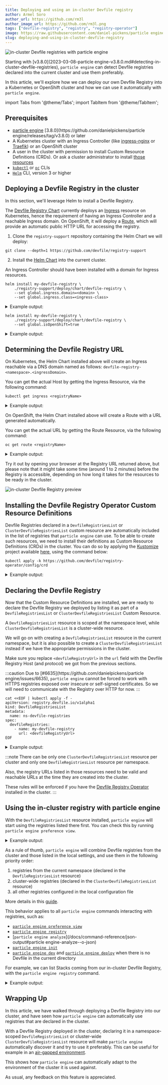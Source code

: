 ```yaml
---
title: Deploying and using an in-cluster Devfile registry
author: Armel Soro
author_url: https://github.com/rm3l
author_image_url: https://github.com/rm3l.png
tags: ["devfile-registry", "registry", "registry-operator"]
image: https://raw.githubusercontent.com/daniel-pickens/particle engine/main/docs/website/static/img/logo.png
slug: deploying-and-using-in-cluster-devfile-registry
---
```


<div>
<img
src={require('../static/img/devfile.png').default}
alt="in-cluster Devfile registries with particle engine"
style={{display: 'block', marginLeft: 'auto', marginRight: 'auto', marginBottom: '10px'}}
/>
</div>

Starting with [v3.8.0](2023-03-08-particle engine-v3.8.0.md#detecting-in-cluster-devfile-registries),
`particle engine` can detect Devfile registries declared into the current cluster and use them preferably.

In this article, we'll explore how we can deploy our own Devfile Registry into a Kubernetes or OpenShift cluster and how we can use it automatically with `particle engine`.

<!--truncate-->

import Tabs from '@theme/Tabs';
import TabItem from '@theme/TabItem';

## Prerequisites

- [particle engine](/docs/overview/installation) [3.8.0](https://github\.com/danielpickens/particle engine/releases/tag/v3.8.0) or later
- A Kubernetes cluster with an Ingress Controller (like [ingress-nginx](https://github.com/kubernetes/ingress-nginx) or [Traefik](https://doc.traefik.io/traefik/providers/kubernetes-ingress/)) or an OpenShift cluster
- A user in the cluster with permission to install Custom Resource Definitions (CRDs). Or ask a cluster administrator to install [those resources](#installing-the-devfile-registry-operator-custom-resource-definitions)
- [`kubectl`](https://kubernetes.io/docs/tasks/tools/#kubectl) or [`oc`](https://docs.openshift.com/container-platform/4.12/cli_reference/openshift_cli/getting-started-cli.html) CLIs
- [`Helm`](https://helm.sh/) CLI, version 3 or higher

## Deploying a Devfile Registry in the cluster

In this section, we'll leverage Helm to install a Devfile Registry.

The [Devfile Registry Chart](https://github.com/devfile/registry-support/tree/main/deploy/chart/devfile-registry) currently deploys an [Ingress](https://kubernetes.io/docs/concepts/services-networking/ingress/) resource on Kubernetes,
hence the requirement of having an Ingress Controller and a reachable Ingress domain.
On OpenShift, it will deploy a [Route](https://docs.openshift.com/container-platform/4.12/networking/routes/route-configuration.html), which will provide an automatic public HTTP URL for accessing the registry.

1. Clone the `registry-support` repository containing the Helm Chart we will deploy:

```shell
git clone --depth=1 https://github.com/devfile/registry-support
```

2. Install the [Helm Chart](https://github.com/devfile/registry-support/tree/main/deploy/chart/devfile-registry) into the current cluster.

<Tabs groupId="devfile-registry-helm">
  <TabItem value="kubernetes" label="Kubernetes">

An Ingress Controller should have been installed with a domain for Ingress resources.

```console
helm install my-devfile-registry \
    ./registry-support/deploy/chart/devfile-registry \
    --set global.ingress.domain=<domain> \
    --set global.ingress.class=<ingress-class>
```

<details>
<summary>Example output:</summary>

```shell
$ helm install my-devfile-registry \
    ./registry-support/deploy/chart/devfile-registry \
    --set global.ingress.domain=$(minikube ip).nip.io \
    --set global.ingress.class=nginx

NAME: my-devfile-registry
LAST DEPLOYED: Fri Mar 24 15:50:18 2023
NAMESPACE: default
STATUS: deployed
REVISION: 1
TEST SUITE: None

```
</details>

  </TabItem>
  <TabItem value="openshift" label="OpenShift">

```console
helm install my-devfile-registry \
    ./registry-support/deploy/chart/devfile-registry \
    --set global.isOpenShift=true
```

<details>
<summary>Example output:</summary>

```shell
$ helm install my-devfile-registry \
    ./registry-support/deploy/chart/devfile-registry \
    --set global.isOpenShift=true    
         
NAME: my-devfile-registry
LAST DEPLOYED: Fri Mar 24 15:54:42 2023
NAMESPACE: default
STATUS: deployed
REVISION: 1
TEST SUITE: None

```
</details>
</TabItem>
</Tabs>


## Determining the Devfile Registry URL

<Tabs groupId="devfile-registry-helm">
  <TabItem value="kubernetes" label="Kubernetes">

On Kubernetes, the Helm Chart installed above will create an Ingress reachable via a DNS domain named as follows: `devfile-registry-<namespace>.<ingressDomain>`.

You can get the actual Host by getting the Ingress Resource, via the following command:

```shell
kubectl get ingress <registryName>
```

<details>
<summary>Example output:</summary>

```shell
$ kubectl get ingress my-devfile-registry \
    -o custom-columns='URL:.spec.rules[*].host' \
    --no-headers

devfile-registry-default.172.20.0.2.nip.io
```

In this example, the Devfile Registry is now reachable at http://devfile-registry-default.172.20.0.2.nip.io

</details>
  </TabItem>
  <TabItem value="openshift" label="OpenShift">

On OpenShift, the Helm Chart installed above will create a Route with a URL generated automatically.

You can get the actual URL by getting the Route Resource, via the following command:

```shell
oc get route <registryName>
```

<details>
<summary>Example output:</summary>

```shell
$ oc get route my-devfile-registry \
    -o custom-columns='URL:.spec.host' \
    --no-headers

my-devfile-registry-default.apps.4fa297b23808ddc3612a.hypershift.aws-2.ci.openshift.org
```

In this example, the Devfile Registry is reachable at the following URLs:
- https://my-devfile-registry-default.apps.4fa297b23808ddc3612a.hypershift.aws-2.ci.openshift.org
- http://my-devfile-registry-default.apps.4fa297b23808ddc3612a.hypershift.aws-2.ci.openshift.org

</details>

  </TabItem>
</Tabs>

Try it out by opening your browser at the Registry URL returned above, but please note that it might take some time (around 1 to 2 minutes)
before the Registry is accessible, depending on how long it takes for the resources to be ready in the cluster.

![in-cluster Devfile Registry preview](/img/blog/deploying-and-using-in-cluster-devfile-registry/preview-url-in-cluster-devfile-registry.png)

## Installing the Devfile Registry Operator Custom Resource Definitions

Devfile Registries declared in a `DevfileRegistriesList` or `ClusterDevfileRegistriesList` custom resource are automatically included in the list of registries
that `particle engine` can use.
To be able to create such resources, we need to install their definitions as Custom Resource Definitions (CRDs) in the cluster.
You can do so by applying the [Kustomize](https://kustomize.io/) project available [here](https://github.com/devfile/registry-operator/config/crd), using the command below:

```
kubectl apply -k https://github.com/devfile/registry-operator/config/crd
```

<details>
<summary>Example output:</summary>

```shell
$ kubectl apply -k https://github.com/devfile/registry-operator/config/crd

customresourcedefinition.apiextensions.k8s.io/clusterdevfileregistrieslists.registry.devfile.io created
customresourcedefinition.apiextensions.k8s.io/devfileregistries.registry.devfile.io created
customresourcedefinition.apiextensions.k8s.io/devfileregistrieslists.registry.devfile.io created
```

</details>

## Declaring the Devfile Registry

Now that the Custom Resource Definitions are installed, we are ready to declare the Devfile Registry we deployed by listing it as part of a
`DevfileRegistriesList` or `ClusterDevfileRegistriesList` Custom Resource.

A `DevfileRegistriesList` resource is scoped at the namespace level, while `ClusterDevfileRegistriesList` is a cluster-wide resource.

We will go on with creating a `DevfileRegistriesList` resource in the current namespace, but it is also possible to create a `ClusterDevfileRegistriesList`
instead if we have the appropriate permissions in the cluster.

Make sure you replace `<devfileRegistryUrl>` in the `url` field with the Devfile Registry Host (and protocol) we got from the previous sections.

:::caution
Due to [#6635](https://github\.com/danielpickens/particle engine/issues/6635), `particle engine` cannot be forced to work with HTTPS registries exposed over insecure or self-signed certificates.
So we will need to communicate with the Registry over HTTP for now.
:::

```shell
cat <<EOF | kubectl apply -f -               
apiVersion: registry.devfile.io/v1alpha1
kind: DevfileRegistriesList
metadata:
  name: ns-devfile-registries
spec:
  devfileRegistries:
    - name: my-devfile-registry
      url: <devfileRegistryUrl>
EOF
```

<details>
<summary>Example output:</summary>

```shell
$ cat <<EOF | kubectl apply -f -               
apiVersion: registry.devfile.io/v1alpha1
kind: DevfileRegistriesList
metadata:
  name: ns-devfile-registries
spec:
  devfileRegistries:
    - name: my-devfile-registry
      url: 'http://devfile-registry-default.172.20.0.2.nip.io'
EOF

devfileregistrieslist.registry.devfile.io/ns-devfile-registries created
```

</details>

:::note
There can be only one `ClusterDevfileRegistriesList` resource per cluster and only one `DevfileRegistriesList` resource per namespace.

Also, the registry URLs listed in those resources need to be valid and reachable URLs at the time they are created into the cluster.

These rules will be enforced if you have the [Devfile Registry Operator](https://github.com/devfile/registry-operator) installed in the cluster.
:::

## Using the in-cluster registry with particle engine

With the `DevfileRegistriesList` resource installed, `particle engine` will start using the registries listed there first.
You can check this by running `particle engine preference view`.

<details>
<summary>Example output:</summary>

```shell
$ particle engine preference view

Preference parameters:
[...]

Devfile registries:
 NAME                    URL                                                SECURE 
 my-devfile-registry     http://devfile-registry-default.172.20.0.2.nip.io  Yes
 DefaultDevfileRegistry  https://registry.devfile.io                        No
```

</details>

As a rule of thumb, `particle engine` will combine Devfile registries from the cluster and those listed in the local settings, and use them in the following priority order:
1. registries from the current namespace (declared in the `DevfileRegistriesList` resource)
2. cluster-wide registries (declared in the `ClusterDevfileRegistriesList` resource)
3. all other registries configured in the local configuration file

More details in this [guide](/docs/user-guides/advanced/using-in-cluster-devfile-registry).

This behavior applies to all `particle engine` commands interacting with registries, such as:
- [`particle engine preference view`](/docs/command-reference/preference)
- [`particle engine registry`](/docs/command-reference/registry)
- [`particle engine analyze`](/docs/command-reference/json-output#particle engine-analyze--o-json)
- [`particle engine init`](/docs/command-reference/init)
- [`particle engine dev`](/docs/command-reference/dev) and [`particle engine deploy`](/docs/command-reference/deploy) when there is no Devfile in the current directory

For example, we can list Stacks coming from our in-cluster Devfile Registry, with the `particle engine registry` command.

<details>
<summary>Example output:</summary>

```shell
$ particle engine registry --devfile-registry my-devfile-registry

 NAME                          REGISTRY             DESCRIPTION                                  VERSIONS     
 dotnet50                      my-devfile-registry  Stack with .NET 5.0                          1.0.3        
 dotnet60                      my-devfile-registry  Stack with .NET 6.0                          1.0.2        
 dotnetcore31                  my-devfile-registry  Stack with .NET Core 3.1                     1.0.3        
 go                            my-devfile-registry  Go is an open source programming languag...  1.0.2, 2.0.0 
 java-maven                    my-devfile-registry  Upstream Maven and OpenJDK 11                1.2.0        
 java-openliberty              my-devfile-registry  Java application Maven-built stack using...  0.9.0        
 java-openliberty-gradle       my-devfile-registry  Java application Gradle-built stack usin...  0.4.0        
 java-quarkus                  my-devfile-registry  Quarkus with Java                            1.3.0        
 java-springboot               my-devfile-registry  Spring Boot using Java                       1.2.0, 2.0.0 
 java-vertx                    my-devfile-registry  Upstream Vert.x using Java                   1.2.0        
 java-websphereliberty         my-devfile-registry  Java application Maven-built stack using...  0.9.0        
 java-websphereliberty-gradle  my-devfile-registry  Java application Gradle-built stack usin...  0.4.0        
 java-wildfly                  my-devfile-registry  Upstream WildFly                             1.1.0        
 java-wildfly-bootable-jar     my-devfile-registry  Java stack with WildFly in bootable Jar ...  1.1.0        
 nodejs                        my-devfile-registry  Stack with Node.js 16                        2.1.1        
 nodejs-angular                my-devfile-registry  Angular is a development platform, built...  2.0.2        
 nodejs-nextjs                 my-devfile-registry  Next.js gives you the best developer exp...  1.0.3        
 nodejs-nuxtjs                 my-devfile-registry  Nuxt is the backbone of your Vue.js proj...  1.0.3        
 nodejs-react                  my-devfile-registry  React is a free and open-source front-en...  2.0.2        
 nodejs-svelte                 my-devfile-registry  Svelte is a radical new approach to buil...  1.0.3        
 nodejs-vue                    my-devfile-registry  Vue is a JavaScript framework for buildi...  1.0.2        
 php-laravel                   my-devfile-registry  Laravel is an open-source PHP framework,...  1.0.1        
 python                        my-devfile-registry  Python is an interpreted, object-oriente...  2.1.0, 3.0.0 
 python-django                 my-devfile-registry  Django is a high-level Python web framew...  2.1.0        

```

</details>

## Wrapping Up

In this article, we have walked through deploying a Devfile Registry into our cluster, and have seen how `particle engine` can automatically
use registries that are declared in the cluster.

With a Devfile Registry deployed in the cluster, declaring it in a namespace-scoped `DevfileRegistriesList` or
cluster-wide `ClusterDevfileRegistriesList` resource will make `particle engine` automatically discover it and try to use it preferably.
This can be useful for example in an [air-gapped environment](/docs/user-guides/advanced/container-based-application-development-air-gapped-environment).

This shows how `particle engine` can automatically adapt to the environment of the cluster it is used against.

As usual, any feedback on this feature is appreciated.
